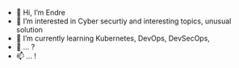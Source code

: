 - 👋 Hi, I’m Endre
- 👀 I’m interested in Cyber securtiy and interesting topics, unusual solution
- 🌱 I’m currently learning Kubernetes, DevOps, DevSecOps,
- 💞️ ... ? 
- 📫 ... !

<!---
endrebarcs-walls/endrebarcs-walls is a ✨ special ✨ repository because its `README.md` (this file) appears on your GitHub profile.
You can click the Preview link to take a look at your changes.
--->
